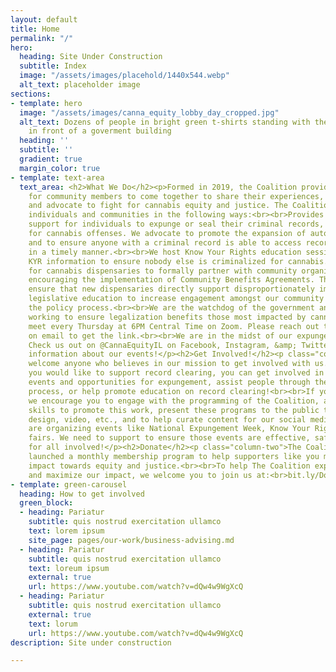 ```yaml
---
layout: default
title: Home
permalink: "/"
hero:
  heading: Site Under Construction
  subtitle: Index
  image: "/assets/images/placehold/1440x544.webp"
  alt_text: placeholder image
sections:
- template: hero
  image: "/assets/images/canna_equity_lobby_day_cropped.jpg"
  alt_text: Dozens of people in bright green t-shirts standing with their fists raised
    in front of a goverment building
  heading: ''
  subtitle: ''
  gradient: true
  margin_color: true
- template: text-area
  text_area: <h2>What We Do</h2><p>Formed in 2019, the Coalition provides a space
    for community members to come together to share their experiences, and to organize
    and advocate to fight for cannabis equity and justice. The Coalition supports
    individuals and communities in the following ways:<br><br>Provides services and
    support for individuals to expunge or seal their criminal records, especially
    for cannabis offenses. We advocate to promote the expansion of automatic expungement,
    and to ensure anyone with a criminal record is able to access record clearing
    in a timely manner.<br><br>We host Know Your Rights education sessions and promote
    KYR information to ensure nobody else is criminalized for cannabis.</p><p>Advocate
    for cannabis dispensaries to formally partner with community organizations by
    encouraging the implementation of Community Benefits Agreements. These agreements
    ensure that new dispensaries directly support disproportionately impacted communities.<br><br>Using
    legislative education to increase engagement amongst our community members in
    the policy process.<br><br>We are the watchdog of the government and of the industry,
    working to ensure legalization benefits those most impacted by cannabis prohibition.</p><p>We
    meet every Thursday at 6PM Central Time on Zoom. Please reach out to the Coalition
    on email to get the link.<br><br>We are in the midst of our expungement programming!
    Check us out on @CannaEquityIL on Facebook, Instagram, &amp; Twitter for more
    information about our events!</p><h2>Get Involved!</h2><p class="column-one">We
    welcome anyone who believes in our mission to get involved with us.<br><br>If
    you would like to support record clearing, you can get involved in organizing
    events and opportunities for expungement, assist people through the expungement
    process, or help promote education on record clearing!<br><br>If you’re a creative,
    we encourage you to engage with the programming of the Coalition, and use your
    skills to promote this work, present these programs to the public through graphic
    design, video, etc., and to help curate content for our social media!<br><br>We
    are organizing events like National Expungement Week, Know Your Rights, and resource
    fairs. We need to support to ensure those events are effective, safe, and impactful
    for all involved!</p><h2>Donate</h2><p class="column-two">The Coalition recently
    launched a monthly membership program to help supporters like you maximize your
    impact towards equity and justice.<br><br>To help The Coalition expand our programming,
    and maximize our impact, we welcome you to join us at:<br>bit.ly/DonateCEIC</p>
- template: green-carousel
  heading: How to get involved
  green_block:
  - heading: Pariatur
    subtitle: quis nostrud exercitation ullamco
    text: lorem ipsum
    site_page: pages/our-work/business-advising.md
  - heading: Pariatur
    subtitle: quis nostrud exercitation ullamco
    text: loreum ipsum
    external: true
    url: https://www.youtube.com/watch?v=dQw4w9WgXcQ
  - heading: Pariatur
    subtitle: quis nostrud exercitation ullamco
    external: true
    text: lorum
    url: https://www.youtube.com/watch?v=dQw4w9WgXcQ
description: Site under construction

---
```

